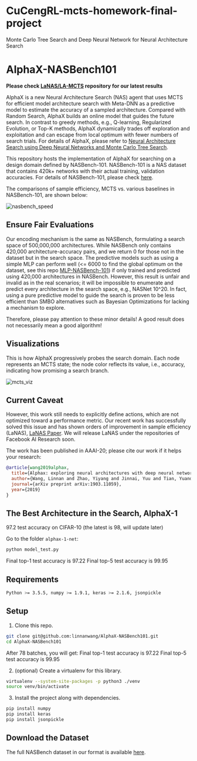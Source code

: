 # CuCengRL-mcts-homework-final-project
Monte Carlo Tree Search and Deep Neural Network for Neural Architecture Search  
# AlphaX-NASBench101

**Please check [LaNAS/LA-MCTS](https://github.com/facebookresearch/LaMCTS) repository for our latest results**

AlphaX is a new Neural Architecture Search (NAS) agent that uses MCTS for efficient model architecture search with Meta-DNN as a predictive model to estimate the accuracy of a sampled architecture. Compared with Random Search, AlphaX builds an online model that guides the future search. In contrast to greedy methods, e.g., Q-learning, Regularized Evolution, or Top-K methods, AlphaX dynamically trades off exploration and exploitation and can escape from local optimum with fewer numbers of search trials. For details of AlphaX, please refer to [Neural Architecture Search using Deep Neural Networks and Monte Carlo Tree Search](https://arxiv.org/pdf/1805.07440.pdf).

This repository hosts the implementation of AlphaX for searching on a design domain defined by NASBench-101. NASBench-101 is a NAS dataset that contains 420k+ networks with their actual training, validation accuracies. For details of NASBench-101, please check [here](https://github.com/google-research/nasbench).

The comparisons of sample efficiency, MCTS vs. various baselines in NASBench-101, are shown below:  

![nasbench_speed](https://github.com/linnanwang/AlphaX-NASBench101/blob/master/nasbench_speed.png?raw=true)

## Ensure Fair Evaluations

Our encoding mechanism is the same as NASBench, formulating a search space of 500,000,000 architectures. While NASBench only contains 420,000 architecture-accuracy pairs, and we return 0 for those not in the dataset but in the search space. The predictive models such as using a simple MLP can perform well (<= 6000 to find the global optimum on the dataset, see this repo [MLP-NASBench-101](https://github.com/linnanwang/MLP-NASBench-101)) if only trained and predicted using 420,000 architectures in NASBench. However, this result is unfair and invalid as in the real scenarios; it will be impossible to enumerate and predict every architecture in the search space, e.g., NASNet 10^20. In fact, using a pure predictive model to guide the search is proven to be less efficient than SMBO alternatives such as Bayesian Optimizations for lacking a mechanism to explore.

Therefore, please pay attention to these minor details! A good result does not necessarily mean a good algorithm!

## Visualizations

This is how AlphaX progressively probes the search domain. Each node represents an MCTS state; the node color reflects its value, i.e., accuracy, indicating how promising a search branch.

![mcts_viz](https://github.com/linnanwang/AlphaX-NASBench101/blob/master/mcts_viz.png?raw=true)

## Current Caveat

However, this work still needs to explicitly define actions, which are not optimized toward a performance metric. Our recent work has successfully solved this issue and has shown orders of improvement in sample efficiency (LaNAS), [LaNAS Paper](https://linnanwang.github.io/latent-actions.pdf). We will release LaNAS under the repositories of Facebook AI Research soon.

The work has been published in AAAI-20; please cite our work if it helps your research:
```bibtex
@article{wang2019alphax,
  title={Alphax: exploring neural architectures with deep neural networks and monte carlo tree search},
  author={Wang, Linnan and Zhao, Yiyang and Jinnai, Yuu and Tian, Yuandong and Fonseca, Rodrigo},
  journal={arXiv preprint arXiv:1903.11059},
  year={2019}
}
```

## The Best Architecture in the Search, AlphaX-1

97.2 test accuracy on CIFAR-10 (the latest is 98, will update later)

Go to the folder `alphax-1-net`:

```bash
python model_test.py
```

Final top-1 test accuracy is 97.22
Final top-5 test accuracy is 99.95

## Requirements

```bash
Python >= 3.5.5, numpy >= 1.9.1, keras >= 2.1.6, jsonpickle
```

## Setup

1. Clone this repo.

```bash
git clone git@github.com:linnanwang/AlphaX-NASBench101.git
cd AlphaX-NASBench101
```

After 78 batches, you will get:
Final top-1 test accuracy is 97.22
Final top-5 test accuracy is 99.95

2. (optional) Create a virtualenv for this library.

```bash
virtualenv --system-site-packages -p python3 ./venv
source venv/bin/activate
```

3. Install the project along with dependencies.

```bash
pip install numpy
pip install keras
pip install jsonpickle
```

## Download the Dataset

The full NASBench dataset in our format is available [here](https://drive.google.com/file/d/100xB4Mj7Hc5I0ljVPo7ATmC2kfhytHuN/view?usp=sharing).
